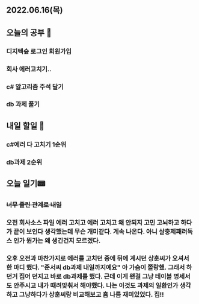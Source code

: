 ## 2022.06.16(목)

## 오늘의 공부 🎉
### 디지텍숲 로그인 회원가입
### 회사 에러고치기..
### c# 알고리즘 주석 달기
### db 과제 풀기

## 내일 할일 🎯
### c#에러 다 고치기 1순위
### db과제 2순위

## 오늘 일기📟
### ~~너무 졸린 관계로 내일~~
### 오전 회사소스 파일 에러 고치고 에러 고치고 왜 안되지 고민 고뇌하고 하다가 끝이 보인다 생각했는데 무슨 개미같다. 계속 나온다. 아니 살충제패러독스 인가 뭔가는 왜 생긴건지 모르겠다.

### 오후 오전과 마찬가지로 에러를 고치던 중에 뒤에 계시던 상훈씨가 오셔서 한 마디 했다. "준서씨 db과제 내일까지예요" 아 가슴이 쫄랑했. 그래서 하던거 집어 던지고 바로 db과제를 했다. 근데 이게 왠걸 그냥 테이블 명세서도 안주시고 내가 떄려맞춰서 해야했다. 나는 이것도 과제의 일환인가 생각하고 그냥하다가 상훈씨랑 비교해보고 흠 나름 재미있었다. 집!!